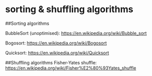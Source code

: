 # sorting & shuffling algorithms
##Sorting algorithms

BubbleSort (unoptimised):
https://en.wikipedia.org/wiki/Bubble_sort

Bogosort:
https://en.wikipedia.org/wiki/Bogosort

Quicksort:
https://en.wikipedia.org/wiki/Quicksort

##Shuffling algorithms
Fisher-Yates shuffle:
https://en.wikipedia.org/wiki/Fisher%E2%80%93Yates_shuffle

